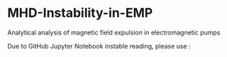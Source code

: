 # MHD-Instability-in-EMP

Analytical analysis of magnetic field expulsion in electromagnetic pumps

Due to GitHub Jupyter Notebook instable reading, please use :
